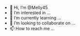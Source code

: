 - 👋 Hi, I’m @Melly45
- 👀 I’m interested in ...
- 🌱 I’m currently learning ...
- 💞️ I’m looking to collaborate on ...
- 📫 How to reach me ...

<!---
Melly45/Melly45 is a ✨ special ✨ repository because its `README.md` (this file) appears on your GitHub profile.
You can click the Preview link to take a look at your changes.
---
